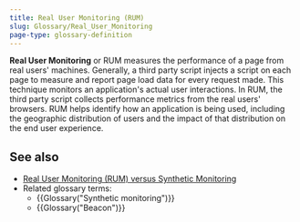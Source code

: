 ```yaml
---
title: Real User Monitoring (RUM)
slug: Glossary/Real_User_Monitoring
page-type: glossary-definition
---
```




**Real User Monitoring** or RUM measures the performance of a page from real users' machines. Generally, a third party script injects a script on each page to measure and report page load data for every request made. This technique monitors an application's actual user interactions. In RUM, the third party script collects performance metrics from the real users' browsers. RUM helps identify how an application is being used, including the geographic distribution of users and the impact of that distribution on the end user experience.

## See also

- [Real User Monitoring (RUM) versus Synthetic Monitoring](/Web/Performance/Rum-vs-Synthetic)
- Related glossary terms:
  - {{Glossary("Synthetic monitoring")}}
  - {{Glossary("Beacon")}}
